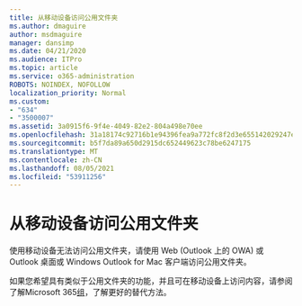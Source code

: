 ```yaml
---
title: 从移动设备访问公用文件夹
ms.author: dmaguire
author: msdmaguire
manager: dansimp
ms.date: 04/21/2020
ms.audience: ITPro
ms.topic: article
ms.service: o365-administration
ROBOTS: NOINDEX, NOFOLLOW
localization_priority: Normal
ms.custom:
- "634"
- "3500007"
ms.assetid: 3a0915f6-9f4e-4049-82e2-804a498e70ee
ms.openlocfilehash: 31a18174c92716b1e94396fea9a772fc8f2d3e655142029247e6e99dae18b03a
ms.sourcegitcommit: b5f7da89a650d2915dc652449623c78be6247175
ms.translationtype: MT
ms.contentlocale: zh-CN
ms.lasthandoff: 08/05/2021
ms.locfileid: "53911256"
---
```

# <a name="public-folder-access-from-mobile-devices"></a>从移动设备访问公用文件夹

使用移动设备无法访问公用文件夹，请使用 Web (Outlook 上的 OWA) 或 Outlook 桌面或 Windows Outlook for Mac 客户端访问公用文件夹。

如果您希望具有类似于公用文件夹的功能，并且可在移动设备上访问内容，请参阅了解Microsoft 365[组](https://support.office.com/article/learn-about-office-365-groups-b565caa1-5c40-40ef-9915-60fdb2d97fa2)，了解更好的替代方法。
  
